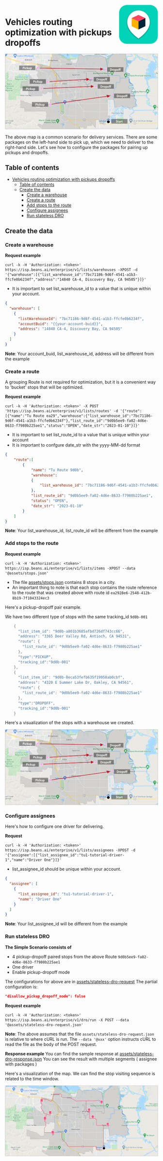 

<img src="../assets/images/beans-128x128.png" align="right" />

# Vehicles routing optimization with pickups dropoffs

![Stops](assets/images/stops.png)

The above map is a common scenario for delivery services.
There are some packages on the left-hand side to pick up, which we need to deliver to the right-hand side.
Let's see how to configure the packages for pairing up pickups and dropoffs.


## Table of contents
- [Vehicles routing optimization with pickups dropoffs](#vehicles-routing-optimization-with-pickups-dropoffs)
  - [Table of contents](#table-of-contents)
  - [Create the data](#create-the-data)
    - [Create a warehouse](#create-a-warehouse)
    - [Create a route](#create-a-route)
    - [Add stops to the route](#add-stops-to-the-route)
    - [Configure assignees](#configure-assignees)
    - [Run stateless DRO](#run-stateless-dro)



## Create the data
### Create a warehouse

**Request example**

```
curl -k -H 'Authorization: <token>' https://isp.beans.ai/enterprise/v1/lists/warehouses -XPOST -d '{"warehouse":[{"list_warehouse_id":"7bc71186-9d6f-4541-a1b3-ffcfe0b6234f","address":"14840 CA-4, Discovery Bay, CA 94505"}]}'
```

- It is important to set list_warehouse_id to a value that is unique within your account.

```json
{
  "warehouse": [
    {
      "listWarehouseId": "7bc71186-9d6f-4541-a1b3-ffcfe0b6234f",
      "accountBuid": "{{your-account-buid}}",
      "address": "14840 CA-4, Discovery Bay, CA 94505"
    }
  ]
}
```

**Note**: Your account_buid, list_warehouse_id, address will be different from the example

### Create a route

A grouping Route is not required for optimization, but it is a convenient way to 'bucket' stops that will be optimized.

**Request example**

```
curl -k -H 'Authorization: <token>' -X POST 'https://isp.beans.ai/enterprise/v1/lists/routes' -d '{"route":[{"name":"Tu Route ea29","warehouse":{"list_warehouse_id":"7bc71186-9d6f-4541-a1b3-ffcfe0b6234f"},"list_route_id":"9d0b5ee9-fa02-4d6e-8633-f7980b225ae1","status":"OPEN","date_str":"2023-01-10"}]}'
```

- It is important to set list_route_id to a value that is unique within your account
- It is important to confgure date_str with the yyyy-MM-dd format

```json
{
    "route":[
        {
            "name": "Tu Route 9d0b",
            "warehouse":
            {
                "list_warehouse_id": "7bc71186-9d6f-4541-a1b3-ffcfe0b6234f"
            },
            "list_route_id": "9d0b5ee9-fa02-4d6e-8633-f7980b225ae1",
            "status": "OPEN",
            "date_str": "2023-01-10"
        }
    ]
}
```

**Note**: Your list_warehouse_id, list_route_id will be different from the example

### Add stops to the route

**Request example**

```
curl -k -H 'Authorization: <token>' https://isp.beans.ai/enterprise/v1/lists/items -XPOST --data '@assets/stops.json'
```

- The file [assets/stops.json](assets/stops.json) contains 8 stops in a city.
- An important thing to note is that each stop contains the route reference to the route that was created above with route id `ea2928e6-2548-412b-8b19-7f1043324ec3`

Here's a pickup-dropoff pair example.

We have two different type of stops with the same tracking_id `9d0b-001`

```java
    {
      "list_item_id": "9d0b-a801b3605afbd726df743cc66",
      "address": "3365 Deer Valley Rd, Antioch, CA 94531",
      "route": {
        "list_route_id": "9d0b5ee9-fa02-4d6e-8633-f7980b225ae1"
      },
      "type":"PICKUP",
      "tracking_id":"9d0b-001"
    },
    {
      "list_item_id": "9d0b-8eca53fefb635f19958ab0cbf",
      "address": "4320 E Summer Lake Dr, Oakley, CA 94561",
      "route": {
        "list_route_id": "9d0b5ee9-fa02-4d6e-8633-f7980b225ae1"
      },
      "type":"DROPOFF",
      "tracking_id":"9d0b-001"
    }
```

Here's a visualization of the stops with a warehouse we created.

![stops](assets/images/stops.png)

### Configure assignees

Here's how to configure one driver for delivering.

**Request**

```
curl -k -H 'Authorization: <token>' https://isp.beans.ai/enterprise/v1/lists/assignees -XPOST -d '{"assignee":[{"list_assignee_id":"tu1-tutorial-driver-1","name":"Driver One"}]}'
```

- list_assignee_id should be unique within your account.

```json
{
  "assignee": [
    {
      "list_assignee_id": "tu1-tutorial-driver-1",
      "name": "Driver One"
    }
  ]
}
```

**Note**: Your list_assignee_id will be different from the example

### Run stateless DRO

**The Simple Scenario consists of**

- 4 pickup-dropoff paired stops from the above Route `9d0b5ee9-fa02-4d6e-8633-f7980b225ae1`
- One driver
- Enable pickup-dropoff mode

The configurations for above are in [assets/stateless-dro-request](assets/stateless-dro-request.json) The partial configuration is:

```json
"disallow_pickup_dropoff_mode": false
```

**Request example**

```
curl -k -H 'Authorization: <token>' https://isp.beans.ai/enterprise/v1/dro/run -X POST --data '@assets/stateless-dro-request.json'
```

**Note**: The above assumes that the file `assets/stateless-dro-request.json` is relative to where cURL is run. The `--data '@xxx'` option instructs cURL to read the file as the body of the POST request.

**Response example**
You can find the sample response at [assets/stateless-dro-response.json](assets/stateless-dro-response.json) You can see the result with multiple segments ( assignee with packages )

Here's a visualization of the map. We can find the stop visiting sequence is related to the time window.

![DRO Result](assets/images/dro-result.png)



